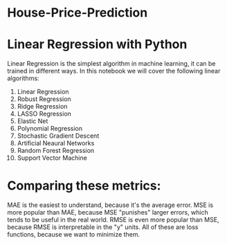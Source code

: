 # House-Price-Prediction

# Linear Regression with Python
Linear Regression is the simplest algorithm in machine learning, it can be trained in different ways. In this notebook we will cover the following linear algorithms:

1. Linear Regression
2. Robust Regression
3. Ridge Regression
4. LASSO Regression
5. Elastic Net
6. Polynomial Regression
7. Stochastic Gradient Descent
8. Artificial Neaural Networks
9. Random Forest Regression
10. Support Vector Machine


# Comparing these metrics:

MAE is the easiest to understand, because it's the average error.
MSE is more popular than MAE, because MSE "punishes" larger errors, which tends to be useful in the real world.
RMSE is even more popular than MSE, because RMSE is interpretable in the "y" units.
All of these are loss functions, because we want to minimize them.
